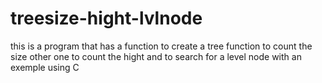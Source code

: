 # treesize-hight-lvlnode
this is a program that has a function to create a tree function to count the size other one to count the hight and to search for a level node with an exemple using C
